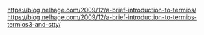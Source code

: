 https://blog.nelhage.com/2009/12/a-brief-introduction-to-termios/
https://blog.nelhage.com/2009/12/a-brief-introduction-to-termios-termios3-and-stty/

